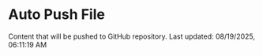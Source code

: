 # Auto Push File

Content that will be pushed to GitHub repository.
Last updated: 08/19/2025, 06:11:19 AM